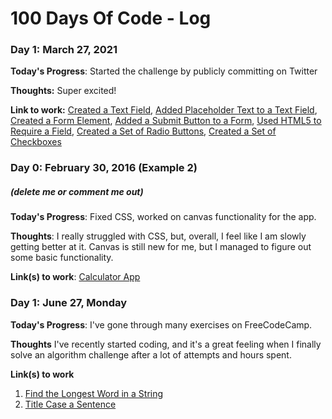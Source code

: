 # 100 Days Of Code - Log

### Day 1: March 27, 2021

**Today's Progress**: Started the challenge by publicly committing on Twitter

**Thoughts:** Super excited!

**Link to work:** [Created a Text Field](https://www.freecodecamp.org/learn/responsive-web-design/basic-html-and-html5/create-a-text-field), [Added Placeholder Text to a Text Field](https://www.freecodecamp.org/learn/responsive-web-design/basic-html-and-html5/add-placeholder-text-to-a-text-field), [Created a Form Element](https://www.freecodecamp.org/learn/responsive-web-design/basic-html-and-html5/create-a-form-element), [Added a Submit Button to a Form](https://www.freecodecamp.org/learn/responsive-web-design/basic-html-and-html5/add-a-submit-button-to-a-form), [Used HTML5 to Require a Field](https://www.freecodecamp.org/learn/responsive-web-design/basic-html-and-html5/use-html5-to-require-a-field), [Created a Set of Radio Buttons](https://www.freecodecamp.org/learn/responsive-web-design/basic-html-and-html5/create-a-set-of-radio-buttons), [Created a Set of Checkboxes](https://www.freecodecamp.org/learn/responsive-web-design/basic-html-and-html5/create-a-set-of-checkboxes)

### Day 0: February 30, 2016 (Example 2)
##### (delete me or comment me out)

**Today's Progress**: Fixed CSS, worked on canvas functionality for the app.

**Thoughts**: I really struggled with CSS, but, overall, I feel like I am slowly getting better at it. Canvas is still new for me, but I managed to figure out some basic functionality.

**Link(s) to work**: [Calculator App](http://www.example.com)


### Day 1: June 27, Monday

**Today's Progress**: I've gone through many exercises on FreeCodeCamp.

**Thoughts** I've recently started coding, and it's a great feeling when I finally solve an algorithm challenge after a lot of attempts and hours spent.

**Link(s) to work**
1. [Find the Longest Word in a String](https://www.freecodecamp.com/challenges/find-the-longest-word-in-a-string)
2. [Title Case a Sentence](https://www.freecodecamp.com/challenges/title-case-a-sentence)
